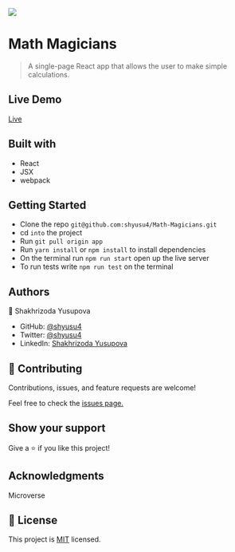 ![](https://img.shields.io/badge/Microverse-blueviolet)

# Math Magicians

> A single-page React app that allows the user to make simple calculations.

## Live Demo

[Live](https://resilient-fudge-f8a831.netlify.app/)

## Built with

- React
- JSX
- webpack

## Getting Started

- Clone the repo `git@github.com:shyusu4/Math-Magicians.git`
- cd `into` the project
- Run `git pull origin app`
- Run `yarn install` or `npm install` to install dependencies
- On the terminal run `npm run start` open up the live server
- To run tests write `npm run test` on the terminal

## Authors

👤 Shakhrizoda Yusupova

- GitHub: [@shyusu4](https://github.com/shyusu4)
- Twitter: [@shyusu4](https://twitter.com/shyusu4)
- LinkedIn: [Shakhrizoda Yusupova](https://www.linkedin.com/in/shyusu4/)

## 🤝 Contributing

Contributions, issues, and feature requests are welcome!

Feel free to check the [issues page.](https://github.com/shyusu4/Math-Magicians/issues)

## Show your support

Give a ⭐️ if you like this project!

## Acknowledgments

Microverse

## 📝 License

This project is [MIT]() licensed.
